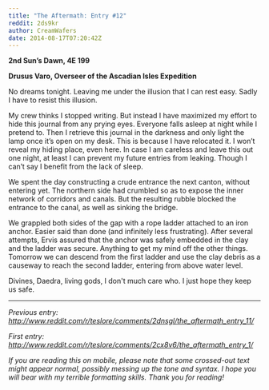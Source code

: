 ```yaml
---
title: "The Aftermath: Entry #12"
reddit: 2ds9kr
author: CreamWafers
date: 2014-08-17T07:20:42Z
---
```


**2nd Sun’s Dawn, 4E 199**

**Drusus Varo, Overseer of the Ascadian Isles Expedition**

No dreams tonight. Leaving me under the illusion that I can rest easy. Sadly I have to resist this illusion.

My crew thinks I stopped writing. But instead I have maximized my effort to hide this journal from any prying eyes. Everyone falls asleep at night while I pretend to. Then I retrieve this journal in the darkness and only light the lamp once it’s open on my desk. This is because I have relocated it. I won’t reveal my hiding place, even here. In case I am careless and leave this out one night, at least I can prevent my future entries from leaking. Though I can’t say I benefit from the lack of sleep.

We spent the day constructing a crude entrance the next canton, without entering yet. The northern side had crumbled so as to expose the inner network of corridors and canals. But the resulting rubble blocked the entrance to the canal, as well as sinking the bridge.

We grappled both sides of the gap with a rope ladder attached to an iron anchor. Easier said than done (and infinitely less frustrating). After several attempts, Ervis assured that the anchor was safely embedded in the clay and the ladder was secure. Anything to get my mind off the other things. Tomorrow we can descend from the first ladder and use the clay debris as a causeway to reach the second ladder, entering from above water level.

Divines, Daedra, living gods, I don't much care who. I just hope they keep us safe.

--------------------------------------------------------------

*Previous entry: http://www.reddit.com/r/teslore/comments/2dnsgl/the_aftermath_entry_11/*

*First entry: http://www.reddit.com/r/teslore/comments/2cx8v6/the_aftermath_entry_1/* 

*If you are reading this on mobile, please note that some crossed-out text might appear normal, possibly messing up the tone and syntax. I hope you will bear with my terrible formatting skills. Thank you for reading!*

